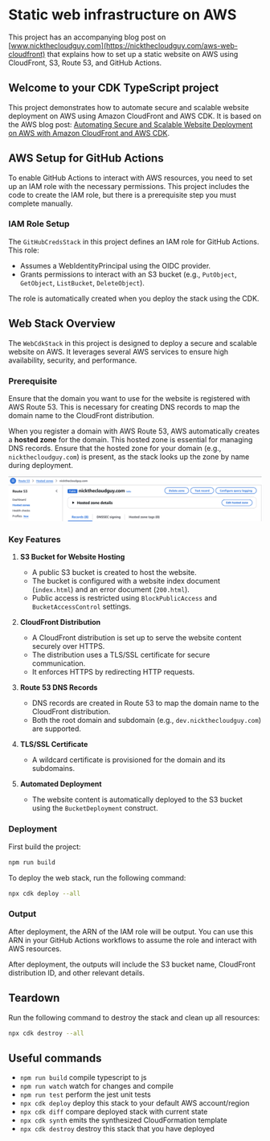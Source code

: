 # Static web infrastructure on AWS

This project has an accompanying blog post on [www.nickthecloudguy.com](https://nickthecloudguy.com/aws-web-cloudfront) that explains how to set up a static website on AWS using CloudFront, S3, Route 53, and GitHub Actions.

## Welcome to your CDK TypeScript project

This project demonstrates how to automate secure and scalable website deployment on AWS using Amazon CloudFront and AWS CDK. It is based on the AWS blog post: [Automating Secure and Scalable Website Deployment on AWS with Amazon CloudFront and AWS CDK](https://aws.amazon.com/blogs/apn/automating-secure-and-scalable-website-deployment-on-aws-with-amazon-cloudfront-and-aws-cdk/).


## AWS Setup for GitHub Actions

To enable GitHub Actions to interact with AWS resources, you need to set up an IAM role with the necessary permissions. This project includes the code to create the IAM role, but there is a prerequisite step you must complete manually.

### IAM Role Setup

The `GitHubCredsStack` in this project defines an IAM role for GitHub Actions. This role:

- Assumes a WebIdentityPrincipal using the OIDC provider.
- Grants permissions to interact with an S3 bucket (e.g., `PutObject`, `GetObject`, `ListBucket`, `DeleteObject`).

The role is automatically created when you deploy the stack using the CDK.

## Web Stack Overview

The `WebCdkStack` in this project is designed to deploy a secure and scalable website on AWS. It leverages several AWS services to ensure high availability, security, and performance.

### Prerequisite

Ensure that the domain you want to use for the website is registered with AWS Route 53. This is necessary for creating DNS records to map the domain name to the CloudFront distribution.

When you register a domain with AWS Route 53, AWS automatically creates a **hosted zone** for the domain. This hosted zone is essential for managing DNS records. Ensure that the hosted zone for your domain (e.g., `nickthecloudguy.com`) is present, as the stack looks up the zone by name during deployment.

![hosted-zone](./images/hosted-zone.png)

### Key Features

1. **S3 Bucket for Website Hosting**
   - A public S3 bucket is created to host the website.
   - The bucket is configured with a website index document (`index.html`) and an error document (`200.html`).
   - Public access is restricted using `BlockPublicAccess` and `BucketAccessControl` settings.

2. **CloudFront Distribution**
   - A CloudFront distribution is set up to serve the website content securely over HTTPS.
   - The distribution uses a TLS/SSL certificate for secure communication.
   - It enforces HTTPS by redirecting HTTP requests.

3. **Route 53 DNS Records**
   - DNS records are created in Route 53 to map the domain name to the CloudFront distribution.
   - Both the root domain and subdomain (e.g., `dev.nickthecloudguy.com`) are supported.

4. **TLS/SSL Certificate**
   - A wildcard certificate is provisioned for the domain and its subdomains.

5. **Automated Deployment**
   - The website content is automatically deployed to the S3 bucket using the `BucketDeployment` construct.

### Deployment

First build the project:

```bash
npm run build
```

To deploy the web stack, run the following command:

```bash
npx cdk deploy --all
```


### Output

After deployment, the ARN of the IAM role will be output. You can use this ARN in your GitHub Actions workflows to assume the role and interact with AWS resources.

After deployment, the outputs will include the S3 bucket name, CloudFront distribution ID, and other relevant details.

## Teardown

Run the following command to destroy the stack and clean up all resources:

```bash
npx cdk destroy --all
```

## Useful commands

* `npm run build`   compile typescript to js
* `npm run watch`   watch for changes and compile
* `npm run test`    perform the jest unit tests
* `npx cdk deploy`  deploy this stack to your default AWS account/region
* `npx cdk diff`    compare deployed stack with current state
* `npx cdk synth`   emits the synthesized CloudFormation template
* `npx cdk destroy`  destroy this stack that you have deployed
